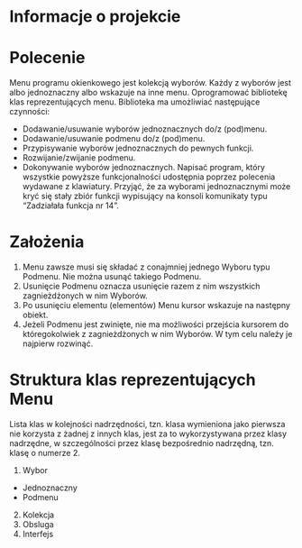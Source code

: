 # Informacje o projekcie

# Polecenie

Menu programu okienkowego jest kolekcją wyborów. Każdy z wyborów jest albo
jednoznaczny albo wskazuje na inne menu. Oprogramować bibliotekę klas reprezentujących
menu. Biblioteka ma umożliwiać następujące czynności:
- Dodawanie/usuwanie wyborów jednoznacznych do/z (pod)menu.
- Dodawanie/usuwanie podmenu do/z (pod)menu.
- Przypisywanie wyborów jednoznacznych do pewnych funkcji.
- Rozwijanie/zwijanie podmenu.
- Dokonywanie wyborów jednoznacznych.
Napisać program, który wszystkie powyższe funkcjonalności udostępnia poprzez polecenia
wydawane z klawiatury. Przyjąć, że za wyborami jednoznacznymi może kryć się stały zbiór
funkcji wypisujący na konsoli komunikaty typu “Zadziałała funkcja nr 14”.

# Założenia
1. Menu zawsze musi się składać z conajmniej jednego Wyboru typu Podmenu. Nie można usunąć
takiego Podmenu.
2. Usunięcie Podmenu oznacza usunięcie razem z nim wszystkich zagnieżdżonych w nim Wyborów.
3. Po usunięciu elementu (elementów) Menu kursor wskazuje na następny obiekt.
4. Jeżeli Podmenu jest zwinięte, nie ma możliwości przejścia kursorem do któregokolwiek 
z zagnieżdżonych w nim Wyborów. W tym celu należy je najpierw rozwinąć.

# Struktura klas reprezentujących Menu

Lista klas w kolejności nadrzędności, tzn. klasa wymieniona jako pierwsza nie korzysta
z żadnej z innych klas, jest za to wykorzystywana przez klasy nadrzędne, w szczególności
przez klasę bezpośrednio nadrzędną, tzn. klasę o numerze 2.

1. Wybor
  - Jednoznaczny
  - Podmenu
2. Kolekcja
3. Obsluga
4. Interfejs

